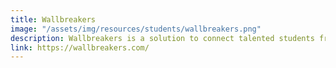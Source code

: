 ```yaml
---
title: Wallbreakers
image: "/assets/img/resources/students/wallbreakers.png"
description: Wallbreakers is a solution to connect talented students from underrepresented background with companies hungry for talent and looking to build inclusive teams to serve a global marketplace.
link: https://wallbreakers.com/
---
```

